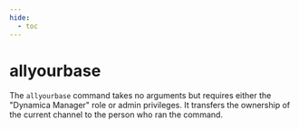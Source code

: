 ```yaml
---
hide:
  - toc
---
```


# allyourbase

The `allyourbase` command takes no arguments but requires either the "Dynamica Manager" role or admin privileges. It transfers the ownership of the current channel to the person who ran the command.
